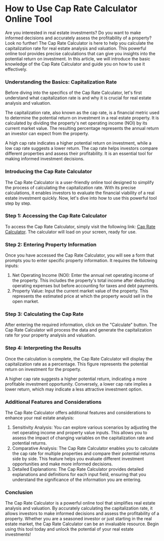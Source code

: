 How to Use Cap Rate Calculator Online Tool
==========================================

Are you interested in real estate investments? Do you want to make informed decisions and accurately assess the profitability of a property? Look no further! The Cap Rate Calculator is here to help you calculate the capitalization rate for real estate analysis and valuation. This powerful online tool provides precise calculations that can give you insights into the potential return on investment. In this article, we will introduce the basic knowledge of the Cap Rate Calculator and guide you on how to use it effectively.

### Understanding the Basics: Capitalization Rate

Before diving into the specifics of the Cap Rate Calculator, let's first understand what capitalization rate is and why it is crucial for real estate analysis and valuation.

The capitalization rate, also known as the cap rate, is a financial metric used to determine the potential return on investment in a real estate property. It is calculated by dividing the property's net operating income (NOI) by its current market value. The resulting percentage represents the annual return an investor can expect from the property.

A high cap rate indicates a higher potential return on investment, while a low cap rate suggests a lower return. The cap rate helps investors compare different properties and assess their profitability. It is an essential tool for making informed investment decisions.

### Introducing the Cap Rate Calculator

The Cap Rate Calculator is a user-friendly online tool designed to simplify the process of calculating the capitalization rate. With its precise calculations, it enables investors to evaluate the financial viability of a real estate investment quickly. Now, let's dive into how to use this powerful tool step by step.

### Step 1: Accessing the Cap Rate Calculator

To access the Cap Rate Calculator, simply visit the following link: [Cap Rate Calculator](https://www.onlinecalculatorsfree.com/financial/cap-rate-calculator.html). The calculator will load on your screen, ready for use.

### Step 2: Entering Property Information

Once you have accessed the Cap Rate Calculator, you will see a form that prompts you to enter specific property information. It requires the following inputs:

1. Net Operating Income (NOI): Enter the annual net operating income of the property. This includes the property's total income after deducting operating expenses but before accounting for taxes and debt payments.
2. Property Value: Input the current market value of the property. This represents the estimated price at which the property would sell in the open market.

### Step 3: Calculating the Cap Rate

After entering the required information, click on the "Calculate" button. The Cap Rate Calculator will process the data and generate the capitalization rate for your property analysis and valuation.

### Step 4: Interpreting the Results

Once the calculation is complete, the Cap Rate Calculator will display the capitalization rate as a percentage. This figure represents the potential return on investment for the property.

A higher cap rate suggests a higher potential return, indicating a more profitable investment opportunity. Conversely, a lower cap rate implies a lower return, which may indicate a less attractive investment option.

### Additional Features and Considerations

The Cap Rate Calculator offers additional features and considerations to enhance your real estate analysis:

1. Sensitivity Analysis: You can explore various scenarios by adjusting the net operating income and property value inputs. This allows you to assess the impact of changing variables on the capitalization rate and potential returns.
2. Comparative Analysis: The Cap Rate Calculator enables you to calculate the cap rate for multiple properties and compare their potential returns side by side. This feature helps you evaluate different investment opportunities and make more informed decisions.
3. Detailed Explanations: The Cap Rate Calculator provides detailed explanations and definitions for each input field, ensuring that you understand the significance of the information you are entering.

### Conclusion

The Cap Rate Calculator is a powerful online tool that simplifies real estate analysis and valuation. By accurately calculating the capitalization rate, it allows investors to make informed decisions and assess the profitability of a property. Whether you are a seasoned investor or just starting in the real estate market, the Cap Rate Calculator can be an invaluable resource. Begin using this tool today and unlock the potential of your real estate investments!